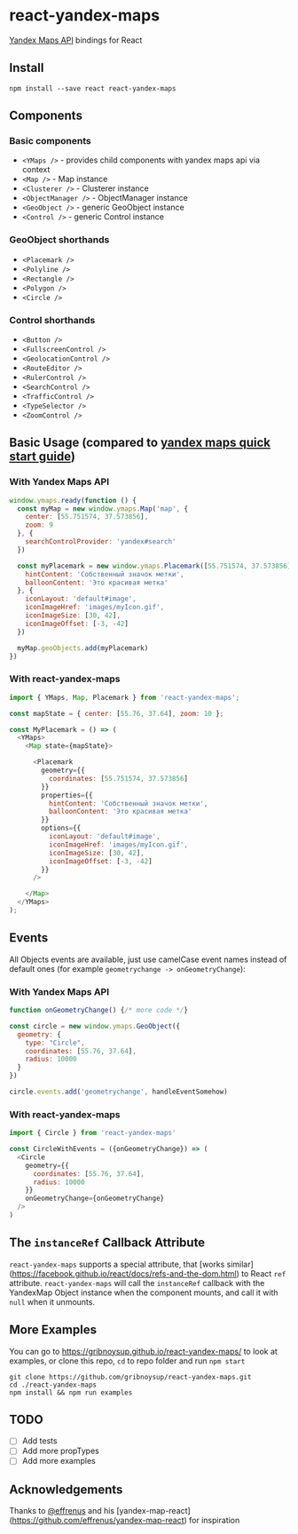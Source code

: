 # react-yandex-maps

[Yandex Maps API](https://tech.yandex.ru/maps/doc/jsapi/2.1/quick-start/tasks/quick-start-docpage/)
bindings for React

## Install

```shell
npm install --save react react-yandex-maps
```

## Components

### Basic components

- `<YMaps />` - provides child components with yandex maps api via context
- `<Map />` - Map instance
- `<Clusterer />` - Clusterer instance
- `<ObjectManager />` - ObjectManager instance
- `<GeoObject />` - generic GeoObject instance
- `<Control />` - generic Control instance

### GeoObject shorthands

- `<Placemark />`
- `<Polyline />`
- `<Rectangle />`
- `<Polygon />`
- `<Circle />`

### Control shorthands

- `<Button />`
- `<FullscreenControl />`
- `<GeolocationControl />`
- `<RouteEditor />`
- `<RulerControl />`
- `<SearchControl />`
- `<TrafficControl />`
- `<TypeSelector />`
- `<ZoomControl />`

## Basic Usage (compared to [yandex maps quick start guide](https://tech.yandex.com/maps/doc/jsapi/2.1/quick-start/tasks/quick-start-docpage/))

### With Yandex Maps API

```js
window.ymaps.ready(function () {
  const myMap = new window.ymaps.Map('map', {
    center: [55.751574, 37.573856],
    zoom: 9
  }, {
    searchControlProvider: 'yandex#search'
  })

  const myPlacemark = new window.ymaps.Placemark([55.751574, 37.573856], {
    hintContent: 'Собственный значок метки',
    balloonContent: 'Это красивая метка'
  }, {
    iconLayout: 'default#image',
    iconImageHref: 'images/myIcon.gif',
    iconImageSize: [30, 42],
    iconImageOffset: [-3, -42]
  })

  myMap.geoObjects.add(myPlacemark)
})
```

### With react-yandex-maps

```js
import { YMaps, Map, Placemark } from 'react-yandex-maps';

const mapState = { center: [55.76, 37.64], zoom: 10 };

const MyPlacemark = () => (
  <YMaps>
    <Map state={mapState}>

      <Placemark
        geometry={{
          coordinates: [55.751574, 37.573856]
        }}
        properties={{
          hintContent: 'Собственный значок метки',
          balloonContent: 'Это красивая метка'
        }}
        options={{
          iconLayout: 'default#image',
          iconImageHref: 'images/myIcon.gif',
          iconImageSize: [30, 42],
          iconImageOffset: [-3, -42]
        }}
      />

    </Map>
  </YMaps>
);
```

## Events

All Objects events are available, just use camelCase event names instead of
default ones (for example `geometrychange -> onGeometryChange`):

### With Yandex Maps API

```js
function onGeometryChange() {/* more code */}

const circle = new window.ymaps.GeoObject({
  geometry: {
    type: "Circle",
    coordinates: [55.76, 37.64],
    radius: 10000
  }
})

circle.events.add('geometrychange', handleEventSomehow)
```

### With react-yandex-maps

```js
import { Circle } from 'react-yandex-maps'

const CircleWithEvents = ({onGeometryChange}) => (
  <Circle
    geometry={{
      coordinates: [55.76, 37.64],
      radius: 10000
    }}
    onGeometryChange={onGeometryChange}
  />
)
```

## The `instanceRef` Callback Attribute

`react-yandex-maps` supports a special attribute, that [works similar]
(https://facebook.github.io/react/docs/refs-and-the-dom.html) to React `ref`
attribute. `react-yandex-maps` will call the `instanceRef` callback with the
YandexMap Object instance when the component mounts, and call it with `null`
when it unmounts.

## More Examples

You can go to https://gribnoysup.github.io/react-yandex-maps/ to look at examples,
or clone this repo, `cd` to repo folder and run `npm start`

```shell
git clone https://github.com/gribnoysup/react-yandex-maps.git
cd ./react-yandex-maps
npm install && npm run examples
```

## TODO

- [ ] Add tests
- [ ] Add more propTypes
- [ ] Add more examples

## Acknowledgements

Thanks to [@effrenus](https://github.com/effrenus/) and his [yandex-map-react]
(https://github.com/effrenus/yandex-map-react) for inspiration
